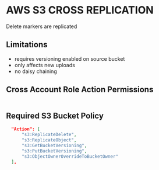 # AWS S3 CROSS REPLICATION
Delete markers are replicated

## Limitations
- requires versioning enabled on source bucket
- only affects new uploads
- no daisy chaining

## Cross Account Role Action Permissions

```json
```

## Required S3 Bucket Policy

```json
  "Action": [
      "s3:ReplicateDelete",
      "s3:ReplicateObject",
      "s3:GetBucketVersioning",
      "s3:PutBucketVersioning",
      "s3:ObjectOwnerOverrideToBucketOwner"
  ],
```
